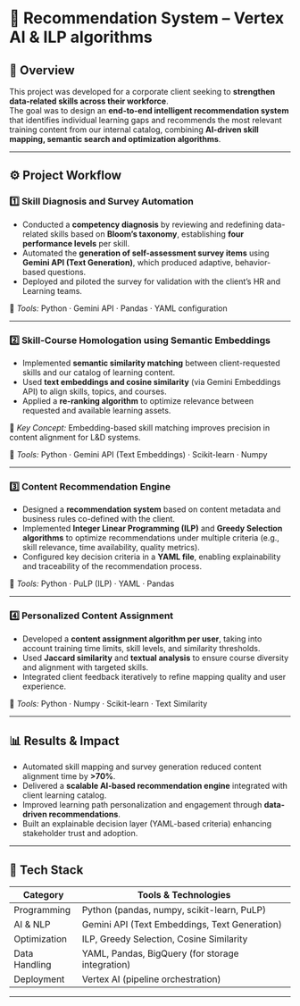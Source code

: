 # 🎯 Recommendation System – Vertex AI & ILP algorithms 

## 🧠 Overview  

This project was developed for a corporate client seeking to **strengthen data-related skills across their workforce**.  
The goal was to design an **end-to-end intelligent recommendation system** that identifies individual learning gaps and recommends the most relevant training content from our internal catalog, combining **AI-driven skill mapping, semantic search and optimization algorithms**.

---

## ⚙️ Project Workflow  

### **1️⃣ Skill Diagnosis and Survey Automation**
- Conducted a **competency diagnosis** by reviewing and redefining data-related skills based on **Bloom’s taxonomy**, establishing **four performance levels** per skill.  
- Automated the **generation of self-assessment survey items** using **Gemini API (Text Generation)**, which produced adaptive, behavior-based questions.  
- Deployed and piloted the survey for validation with the client’s HR and Learning teams.  

🧰 *Tools:* Python · Gemini API · Pandas · YAML configuration  

---

### **2️⃣ Skill-Course Homologation using Semantic Embeddings**
- Implemented **semantic similarity matching** between client-requested skills and our catalog of learning content.  
- Used **text embeddings and cosine similarity** (via Gemini Embeddings API) to align skills, topics, and courses.  
- Applied a **re-ranking algorithm** to optimize relevance between requested and available learning assets.  

🧠 *Key Concept:* Embedding-based skill matching improves precision in content alignment for L&D systems.  

🧰 *Tools:* Python · Gemini API (Text Embeddings) · Scikit-learn · Numpy  

---

### **3️⃣ Content Recommendation Engine**
- Designed a **recommendation system** based on content metadata and business rules co-defined with the client.  
- Implemented **Integer Linear Programming (ILP)** and **Greedy Selection algorithms** to optimize recommendations under multiple criteria (e.g., skill relevance, time availability, quality metrics).  
- Configured key decision criteria in a **YAML file**, enabling explainability and traceability of the recommendation process.  

🧰 *Tools:* Python · PuLP (ILP) · YAML · Pandas  

---

### **4️⃣ Personalized Content Assignment**
- Developed a **content assignment algorithm per user**, taking into account training time limits, skill levels, and similarity thresholds.  
- Used **Jaccard similarity** and **textual analysis** to ensure course diversity and alignment with targeted skills.  
- Integrated client feedback iteratively to refine mapping quality and user experience.  

🧰 *Tools:* Python · Numpy · Scikit-learn · Text Similarity  

---

## 📊 Results & Impact  

- Automated skill mapping and survey generation reduced content alignment time by **>70%**.  
- Delivered a **scalable AI-based recommendation engine** integrated with client learning catalog.  
- Improved learning path personalization and engagement through **data-driven recommendations**.  
- Built an explainable decision layer (YAML-based criteria) enhancing stakeholder trust and adoption.  

---

## 🧰 Tech Stack  

| Category | Tools & Technologies |
|-----------|---------------------|
| Programming | Python (pandas, numpy, scikit-learn, PuLP) |
| AI & NLP | Gemini API (Text Embeddings, Text Generation) |
| Optimization | ILP, Greedy Selection, Cosine Similarity |
| Data Handling | YAML, Pandas, BigQuery (for storage integration) |
| Deployment | Vertex AI (pipeline orchestration) |

---
